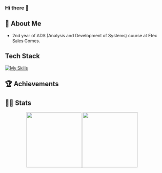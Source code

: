 ### Hi there 👋

## 🚀 About Me

- 2nd year of ADS (Analysis and Development of Systems) course at Etec Sales Gomes.

## Tech Stack
[![My Skills](https://skillicons.dev/icons?i=js,nodejs,react,mysql)](https://skillicons.dev)

## 🏆 Achievements

## 👩‍💻 Stats

<div align="center">
  <a href="https://github.com/FelipeMartinsFrudeli">
    <img height="180em" src="https://github-readme-stats.vercel.app/api?username=FelipeMartinsFrudeli&theme=vue-dark&show_icons=true&hide_border=true&count_private=true"/>
    <img height="180em" src="https://github-readme-stats.vercel.app/api/top-langs/?username=FelipeMartinsFrudeli&layout=compact&langs_count=7&theme=vue-dark&show_icons=true&hide_border=true&count_private=true""/>
    </a>
</div>

 
<!--
**FelipeMartinsFrudeli/FelipeMartinsFrudeli** is a ✨ _special_ ✨ repository because its `README.md` (this file) appears on your GitHub profile.

Here are some ideas to get you started:

- 🔭 I’m currently working on ...
- 🌱 I’m currently learning ...
- 👯 I’m looking to collaborate on ...
- 🤔 I’m looking for help with ...
- 💬 Ask me about ...
- 📫 How to reach me: ...
- 😄 Pronouns: ...
- ⚡ Fun fact: ...
-->
